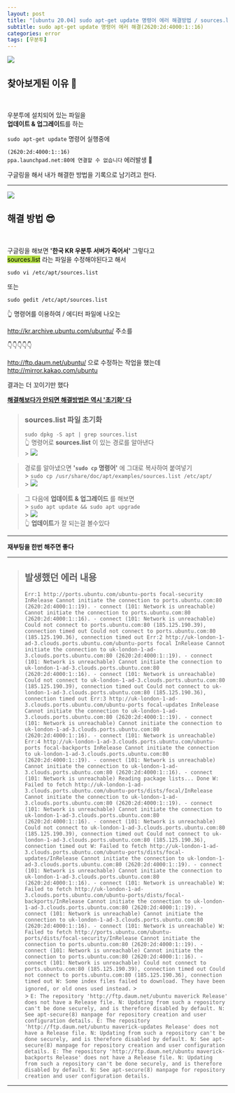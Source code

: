 ```yaml
---
layout: post
title: "[ubuntu 20.04] sudo apt-get update 명령어 에러 해결방법 / sources.list 초기화 (2620:2d:4000:1::16)"
subtitle: sudo apt-get update 명령어 에러 해결(2620:2d:4000:1::16)
categories: error
tags: [우분투]
---
```


![](https://velog.velcdn.com/images/-__-/post/cb624641-579d-4038-b0c2-e62b90f8ed9f/image.png)

## 찾아보게된 이유 🧐

<br>

우분투에 설치되어 있는 파일을<br>
**업데이트 & 업그레이드**를 하는

`sudo apt-get update` 명령어 실행중에

`(2620:2d:4000:1::16)`<br>
`ppa.launchpad.net:80에 연결할 수 없습니다` 에러발생 🚫

구글링을 해서 내가 해결한 방법을 기록으로 남기려고 한다.

---

![](https://velog.velcdn.com/images/-__-/post/d1903f3e-9315-4d8a-b629-93b385d66e6d/image.png)

## 해결 방법 😎

<br>

구글링을 해보면 **'한국 KR 우분투 서버가 죽어서'** 그렇다고<br>
<span style="background-color:#B5E045; color:#000;">sources.list</span> 라는 파일을 수정해야된다고 해서

`sudo vi /etc/apt/sources.list`

또는

`sudo gedit /etc/apt/sources.list`

👆 명령어를 이용하여 / 에디터 파일에 나오는

http://kr.archive.ubuntu.com/ubuntu/ 주소를

👇👇👇👇👇

http://ftp.daum.net/ubuntu/ 으로 수정하는 작업을 했는데<br>
<http://mirror.kakao.com/ubuntu>

결과는 더 꼬이기만 했다

**<u>해결해보다가 안되면 해결방법은 역시 '초기화' 다</u>**

> ### sources.list 파일 초기화
>
> `sudo dpkg -S apt | grep sources.list`<br>
> 👆 명령어로 **sources.list** 이 있는 경로를 알아낸다<br> > ![](https://velog.velcdn.com/images/-__-/post/22a7e47a-7929-4ba8-a4c4-2fdb11a8347f/image.png)

> 경로를 알아냈으면 **'`sudo cp` 명령어'** 에 그대로 복사하여 붙여넣기<br> > `sudo cp /usr/share/doc/apt/examples/sources.list /etc/apt/` <br> > ![](https://velog.velcdn.com/images/-__-/post/29f4c34f-4c59-474c-b902-ad1c412c7727/image.png)

> 그 다음에 **업데이트 & 업그레이드** 를 해보면<br> > `sudo apt update && sudo apt upgrade` <br> > ![](https://velog.velcdn.com/images/-__-/post/cec4b006-55cd-4df5-a0e8-0ee4e71a0651/image.png)<br>
> 👆 **업데이트**가 잘 되는걸 볼수있다

---

**재부팅을 한번 해주면 좋다**

---

> ## 발생했던 에러 내용
>
> `Err:1 http://ports.ubuntu.com/ubuntu-ports focal-security InRelease Cannot initiate the connection to ports.ubuntu.com:80 (2620:2d:4000:1::19). - connect (101: Network is unreachable) Cannot initiate the connection to ports.ubuntu.com:80 (2620:2d:4000:1::16). - connect (101: Network is unreachable) Could not connect to ports.ubuntu.com:80 (185.125.190.39), connection timed out Could not connect to ports.ubuntu.com:80 (185.125.190.36), connection timed out Err:2 http://uk-london-1-ad-3.clouds.ports.ubuntu.com/ubuntu-ports focal InRelease Cannot initiate the connection to uk-london-1-ad-3.clouds.ports.ubuntu.com:80 (2620:2d:4000:1::19). - connect (101: Network is unreachable) Cannot initiate the connection to uk-london-1-ad-3.clouds.ports.ubuntu.com:80 (2620:2d:4000:1::16). - connect (101: Network is unreachable) Could not connect to uk-london-1-ad-3.clouds.ports.ubuntu.com:80 (185.125.190.39), connection timed out Could not connect to uk-london-1-ad-3.clouds.ports.ubuntu.com:80 (185.125.190.36), connection timed out Err:3 http://uk-london-1-ad-3.clouds.ports.ubuntu.com/ubuntu-ports focal-updates InRelease Cannot initiate the connection to uk-london-1-ad-3.clouds.ports.ubuntu.com:80 (2620:2d:4000:1::19). - connect (101: Network is unreachable) Cannot initiate the connection to uk-london-1-ad-3.clouds.ports.ubuntu.com:80 (2620:2d:4000:1::16). - connect (101: Network is unreachable) Err:4 http://uk-london-1-ad-3.clouds.ports.ubuntu.com/ubuntu-ports focal-backports InRelease Cannot initiate the connection to uk-london-1-ad-3.clouds.ports.ubuntu.com:80 (2620:2d:4000:1::19). - connect (101: Network is unreachable) Cannot initiate the connection to uk-london-1-ad-3.clouds.ports.ubuntu.com:80 (2620:2d:4000:1::16). - connect (101: Network is unreachable) Reading package lists... Done W: Failed to fetch http://uk-london-1-ad-3.clouds.ports.ubuntu.com/ubuntu-ports/dists/focal/InRelease Cannot initiate the connection to uk-london-1-ad-3.clouds.ports.ubuntu.com:80 (2620:2d:4000:1::19). - connect (101: Network is unreachable) Cannot initiate the connection to uk-london-1-ad-3.clouds.ports.ubuntu.com:80 (2620:2d:4000:1::16). - connect (101: Network is unreachable) Could not connect to uk-london-1-ad-3.clouds.ports.ubuntu.com:80 (185.125.190.39), connection timed out Could not connect to uk-london-1-ad-3.clouds.ports.ubuntu.com:80 (185.125.190.36), connection timed out W: Failed to fetch http://uk-london-1-ad-3.clouds.ports.ubuntu.com/ubuntu-ports/dists/focal-updates/InRelease Cannot initiate the connection to uk-london-1-ad-3.clouds.ports.ubuntu.com:80 (2620:2d:4000:1::19). - connect (101: Network is unreachable) Cannot initiate the connection to uk-london-1-ad-3.clouds.ports.ubuntu.com:80 (2620:2d:4000:1::16). - connect (101: Network is unreachable) W: Failed to fetch http://uk-london-1-ad-3.clouds.ports.ubuntu.com/ubuntu-ports/dists/focal-backports/InRelease Cannot initiate the connection to uk-london-1-ad-3.clouds.ports.ubuntu.com:80 (2620:2d:4000:1::19). - connect (101: Network is unreachable) Cannot initiate the connection to uk-london-1-ad-3.clouds.ports.ubuntu.com:80 (2620:2d:4000:1::16). - connect (101: Network is unreachable) W: Failed to fetch http://ports.ubuntu.com/ubuntu-ports/dists/focal-security/InRelease Cannot initiate the connection to ports.ubuntu.com:80 (2620:2d:4000:1::19). - connect (101: Network is unreachable) Cannot initiate the connection to ports.ubuntu.com:80 (2620:2d:4000:1::16). - connect (101: Network is unreachable) Could not connect to ports.ubuntu.com:80 (185.125.190.39), connection timed out Could not connect to ports.ubuntu.com:80 (185.125.190.36), connection timed out W: Some index files failed to download. They have been ignored, or old ones used instead.` > <br> > `E: The repository 'http://ftp.daum.net/ubuntu maverick Release' does not have a Release file. N: Updating from such a repository can't be done securely, and is therefore disabled by default. N: See apt-secure(8) manpage for repository creation and user configuration details. E: The repository 'http://ftp.daum.net/ubuntu maverick-updates Release' does not have a Release file. N: Updating from such a repository can't be done securely, and is therefore disabled by default. N: See apt-secure(8) manpage for repository creation and user configuration details. E: The repository 'http://ftp.daum.net/ubuntu maverick-backports Release' does not have a Release file. N: Updating from such a repository can't be done securely, and is therefore disabled by default. N: See apt-secure(8) manpage for repository creation and user configuration details.`

---
